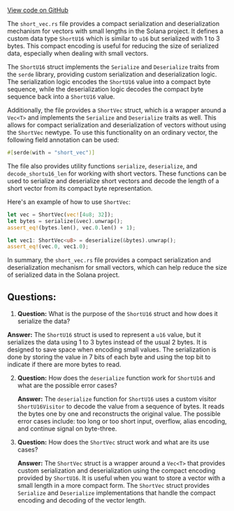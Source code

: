 
[View code on GitHub](https://github.com/solana-labs/solana/blob/master/sdk/program/src/short_vec.rs)

The `short_vec.rs` file provides a compact serialization and deserialization mechanism for vectors with small lengths in the Solana project. It defines a custom data type `ShortU16` which is similar to `u16` but serialized with 1 to 3 bytes. This compact encoding is useful for reducing the size of serialized data, especially when dealing with small vectors.

The `ShortU16` struct implements the `Serialize` and `Deserialize` traits from the `serde` library, providing custom serialization and deserialization logic. The serialization logic encodes the `ShortU16` value into a compact byte sequence, while the deserialization logic decodes the compact byte sequence back into a `ShortU16` value.

Additionally, the file provides a `ShortVec` struct, which is a wrapper around a `Vec<T>` and implements the `Serialize` and `Deserialize` traits as well. This allows for compact serialization and deserialization of vectors without using the `ShortVec` newtype. To use this functionality on an ordinary vector, the following field annotation can be used:

```rust
#[serde(with = "short_vec")]
```

The file also provides utility functions `serialize`, `deserialize`, and `decode_shortu16_len` for working with short vectors. These functions can be used to serialize and deserialize short vectors and decode the length of a short vector from its compact byte representation.

Here's an example of how to use `ShortVec`:

```rust
let vec = ShortVec(vec![4u8; 32]);
let bytes = serialize(&vec).unwrap();
assert_eq!(bytes.len(), vec.0.len() + 1);

let vec1: ShortVec<u8> = deserialize(&bytes).unwrap();
assert_eq!(vec.0, vec1.0);
```

In summary, the `short_vec.rs` file provides a compact serialization and deserialization mechanism for small vectors, which can help reduce the size of serialized data in the Solana project.
## Questions: 
 1. **Question:** What is the purpose of the `ShortU16` struct and how does it serialize the data?
   
   **Answer:** The `ShortU16` struct is used to represent a `u16` value, but it serializes the data using 1 to 3 bytes instead of the usual 2 bytes. It is designed to save space when encoding small values. The serialization is done by storing the value in 7 bits of each byte and using the top bit to indicate if there are more bytes to read.

2. **Question:** How does the `deserialize` function work for `ShortU16` and what are the possible error cases?

   **Answer:** The `deserialize` function for `ShortU16` uses a custom visitor `ShortU16Visitor` to decode the value from a sequence of bytes. It reads the bytes one by one and reconstructs the original value. The possible error cases include: too long or too short input, overflow, alias encoding, and continue signal on byte-three.

3. **Question:** How does the `ShortVec` struct work and what are its use cases?

   **Answer:** The `ShortVec` struct is a wrapper around a `Vec<T>` that provides custom serialization and deserialization using the compact encoding provided by `ShortU16`. It is useful when you want to store a vector with a small length in a more compact form. The `ShortVec` struct provides `Serialize` and `Deserialize` implementations that handle the compact encoding and decoding of the vector length.